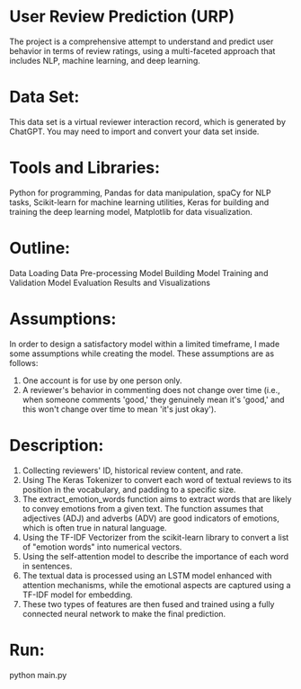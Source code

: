 # User Review Prediction (URP)
The project is a comprehensive attempt to understand and predict user behavior in terms of review ratings, using a multi-faceted approach that includes NLP, machine learning, and deep learning.

# Data Set:
This data set is a virtual reviewer interaction record, which is generated by ChatGPT. You may need to import and convert your data set inside.

# Tools and Libraries:
Python for programming,
Pandas for data manipulation,
spaCy for NLP tasks,
Scikit-learn for machine learning utilities,
Keras for building and training the deep learning model,
Matplotlib for data visualization.

# Outline:

Data Loading
Data Pre-processing
Model Building
Model Training and Validation
Model Evaluation
Results and Visualizations

# Assumptions:
  In order to design a satisfactory model within a limited timeframe, I made some assumptions while creating the model. These assumptions are as follows:
  1. One account is for use by one person only.
  2. A reviewer's behavior in commenting does not change over time (i.e., when someone comments 'good,' they genuinely mean it's 'good,' and this won't change over time to mean 'it's just okay').

# Description:

1. Collecting reviewers' ID, historical review content, and rate.
2. Using The Keras Tokenizer to convert each word of textual reviews to its position in the vocabulary, and padding to a specific size.
3. The extract_emotion_words function aims to extract words that are likely to convey emotions from a given text. The function assumes that adjectives (ADJ) and adverbs (ADV) are good indicators of emotions, which is often true in natural language.
4. Using the TF-IDF Vectorizer from the scikit-learn library to convert a list of "emotion words" into numerical vectors.
5. Using the self-attention model to describe the importance of each word in sentences.
6. The textual data is processed using an LSTM model enhanced with attention mechanisms, while the emotional aspects are captured using a TF-IDF model for embedding.
7. These two types of features are then fused and trained using a fully connected neural network to make the final prediction.

# Run:
python main.py

